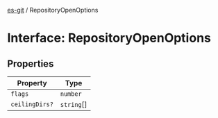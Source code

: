 [es-git](../globals.md) / RepositoryOpenOptions

# Interface: RepositoryOpenOptions

## Properties

| Property | Type |
| ------ | ------ |
| <a id="flags"></a> `flags` | `number` |
| <a id="ceilingdirs"></a> `ceilingDirs?` | `string`[] |

